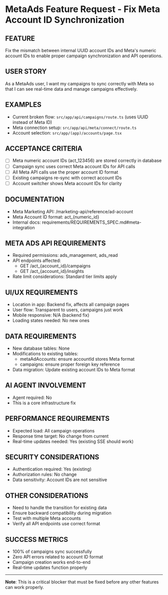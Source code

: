 # MetaAds Feature Request - Fix Meta Account ID Synchronization

## FEATURE
Fix the mismatch between internal UUID account IDs and Meta's numeric account IDs to enable proper campaign synchronization and API operations.

## USER STORY
As a MetaAds user, I want my campaigns to sync correctly with Meta so that I can see real-time data and manage campaigns effectively.

## EXAMPLES
- Current broken flow: `src/app/api/campaigns/route.ts` (uses UUID instead of Meta ID)
- Meta connection setup: `src/app/api/meta/connect/route.ts`
- Account selection: `src/app/(app)/accounts/page.tsx`

## ACCEPTANCE CRITERIA
- [ ] Meta numeric account IDs (act_123456) are stored correctly in database
- [ ] Campaign sync uses correct Meta account IDs for API calls
- [ ] All Meta API calls use the proper account ID format
- [ ] Existing campaigns re-sync with correct account IDs
- [ ] Account switcher shows Meta account IDs for clarity

## DOCUMENTATION
- Meta Marketing API: /marketing-api/reference/ad-account
- Meta Account ID format: act_{numeric_id}
- Internal docs: requirements/REQUIREMENTS_SPEC.md#meta-integration

## META ADS API REQUIREMENTS
- Required permissions: ads_management, ads_read
- API endpoints affected: 
  - GET /act_{account_id}/campaigns
  - GET /act_{account_id}/insights
- Rate limit considerations: Standard tier limits apply

## UI/UX REQUIREMENTS
- Location in app: Backend fix, affects all campaign pages
- User flow: Transparent to users, campaigns just work
- Mobile responsive: N/A (backend fix)
- Loading states needed: No new ones

## DATA REQUIREMENTS
- New database tables: None
- Modifications to existing tables: 
  - metaAdAccounts: ensure accountId stores Meta format
  - campaigns: ensure proper foreign key reference
- Data migration: Update existing account IDs to Meta format

## AI AGENT INVOLVEMENT
- Agent required: No
- This is a core infrastructure fix

## PERFORMANCE REQUIREMENTS
- Expected load: All campaign operations
- Response time target: No change from current
- Real-time updates needed: Yes (existing SSE should work)

## SECURITY CONSIDERATIONS
- Authentication required: Yes (existing)
- Authorization rules: No change
- Data sensitivity: Account IDs are not sensitive

## OTHER CONSIDERATIONS
- Need to handle the transition for existing data
- Ensure backward compatibility during migration
- Test with multiple Meta accounts
- Verify all API endpoints use correct format

## SUCCESS METRICS
- 100% of campaigns sync successfully
- Zero API errors related to account ID format
- Campaign creation works end-to-end
- Real-time updates function properly

---

**Note**: This is a critical blocker that must be fixed before any other features can work properly.